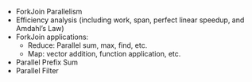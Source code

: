 - ForkJoin Parallelism
- Efficiency analysis (including work, span, perfect linear speedup, and Amdahl’s Law)
- ForkJoin applications:
    - Reduce: Parallel sum, max, find, etc.
    - Map: vector addition, function application, etc.
- Parallel Prefix Sum
- Parallel Filter